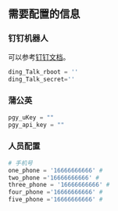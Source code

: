 
## 需要配置的信息

### 钉钉机器人
可以参考[钉钉文档](https://ding-doc.dingtalk.com/doc#/serverapi2/qf2nxq)。

```python
ding_Talk_rboot = '' 
ding_Talk_secret=''
```

### 蒲公英

```python
pgy_uKey = ""
pgy_api_key = ""
```


### 人员配置

```python
# 手机号
one_phone = '16666666666' # 
two_phone ='16666666666' # 
three_phone = '16666666666' # 
four_phone ='16666666666' # 
five_phone ='16666666666' # 
```